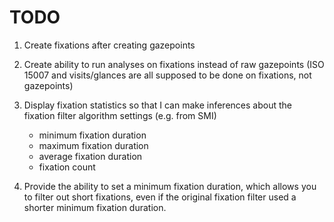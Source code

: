 # TODO

1. Create fixations after creating gazepoints

2. Create ability to run analyses on fixations instead of raw gazepoints (ISO 15007 and visits/glances are all supposed to be done on fixations, not gazepoints)

3. Display fixation statistics so that I can make inferences about the fixation filter algorithm settings (e.g. from SMI)

   - minimum fixation duration
   - maximum fixation duration
   - average fixation duration
   - fixation count

4. Provide the ability to set a minimum fixation duration, which allows you to filter out short fixations, even if the original fixation filter used a shorter minimum fixation duration.
